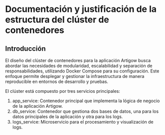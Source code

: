 # Documentación y justificación de la estructura del clúster de contenedores
## Introducción

El diseño del clúster de contenedores para la aplicación Artigow busca 
abordar las necesidades de modularidad, escalabilidad y separación de 
responsabilidades, utilizando Docker Compose para su configuración. 
Este enfoque permite desplegar y gestionar la infraestructura de 
manera reproducible en entornos de desarrollo y pruebas.

El clúster está compuesto por tres servicios principales:
1. app_service: Contenedor principal que implementa la lógica de 
negocio de la aplicación Artigow.
2. db_service: Contenedor que gestiona dos bases de datos, una para 
los datos principales de la aplicación y otra para los logs.
3. logs_service: Microservicio para el procesamiento y visualización 
de logs.
